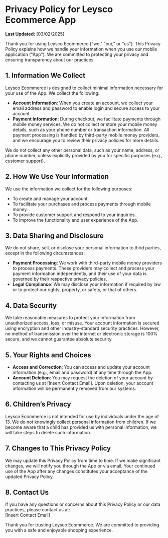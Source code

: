 # Privacy Policy for Leysco Ecommerce App

**Last Updated:** [03/02/2025]

Thank you for using Leysco Ecommerce ("we," "our," or "us"). This Privacy Policy explains how we handle your information when you use our mobile application ("App"). We are committed to protecting your privacy and ensuring transparency about our practices.

## 1. Information We Collect
Leysco Ecommerce is designed to collect minimal information necessary for your use of the App. We collect the following:

- **Account Information**: When you create an account, we collect your email address and password to enable login and secure access to your account.
- **Payment Information**: During checkout, we facilitate payments through mobile money services. We do not collect or store your mobile money details, such as your phone number or transaction information. All payment processing is handled by third-party mobile money providers, and we encourage you to review their privacy policies for more details.

We do not collect any other personal data, such as your name, address, or phone number, unless explicitly provided by you for specific purposes (e.g., customer support).

## 2. How We Use Your Information
We use the information we collect for the following purposes:
- To create and manage your account.
- To facilitate your purchases and process payments through mobile money.
- To provide customer support and respond to your inquiries.
- To improve the functionality and user experience of the App.

## 3. Data Sharing and Disclosure
We do not share, sell, or disclose your personal information to third parties, except in the following circumstances:
- **Payment Processing**: We work with third-party mobile money providers to process payments. These providers may collect and process your payment information independently, and their use of your data is governed by their respective privacy policies.
- **Legal Compliance**: We may disclose your information if required by law or to protect our rights, property, or safety, or that of others.

## 4. Data Security
We take reasonable measures to protect your information from unauthorized access, loss, or misuse. Your account information is secured using encryption and other industry-standard security practices. However, no method of transmission over the internet or electronic storage is 100% secure, and we cannot guarantee absolute security.

## 5. Your Rights and Choices
- **Access and Correction**: You can access and update your account information (e.g., email and password) at any time through the App.
- **Account Deletion**: You may request the deletion of your account by contacting us at [Insert Contact Email]. Upon deletion, your account information will be permanently removed from our systems.

## 6. Children’s Privacy
Leysco Ecommerce is not intended for use by individuals under the age of 13. We do not knowingly collect personal information from children. If we become aware that a child has provided us with personal information, we will take steps to delete such information.

## 7. Changes to This Privacy Policy
We may update this Privacy Policy from time to time. If we make significant changes, we will notify you through the App or via email. Your continued use of the App after any changes constitutes your acceptance of the updated Privacy Policy.

## 8. Contact Us
If you have any questions or concerns about this Privacy Policy or our data practices, please contact us at:  
[Insert Contact Email]

Thank you for trusting Leysco Ecommerce. We are committed to providing you with a safe and enjoyable shopping experience.
